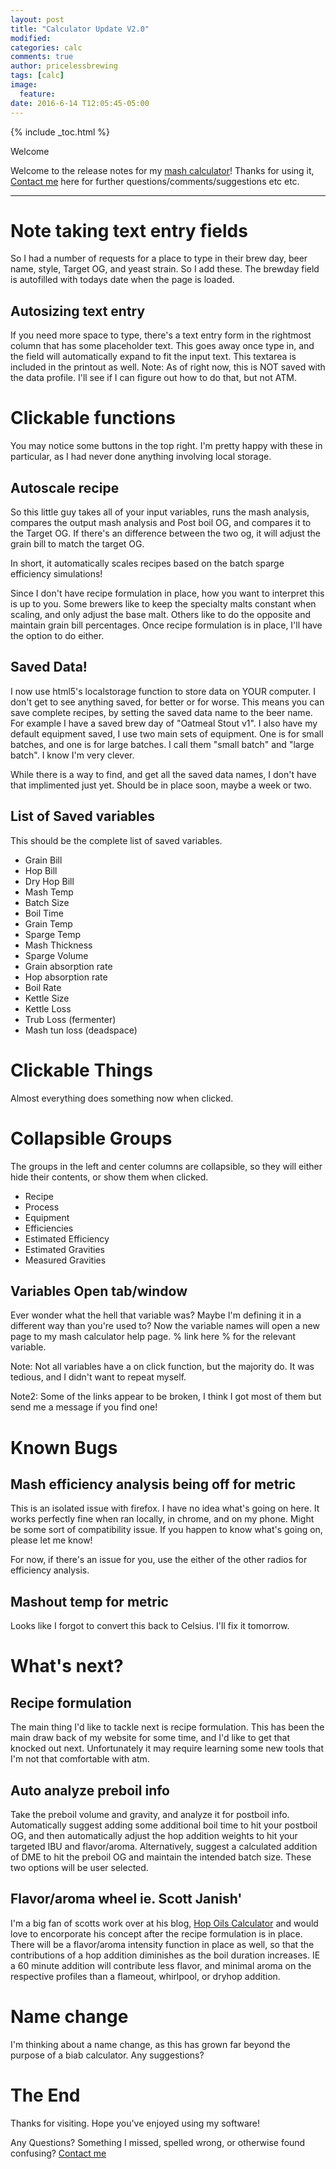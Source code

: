 ```yaml
---
layout: post
title: "Calculator Update V2.0"
modified:
categories: calc
comments: true
author: pricelessbrewing
tags: [calc]
image:
  feature:
date: 2016-6-14 T12:05:45-05:00
---
```

{% include _toc.html %}

Welcome

Welcome to the release notes for my [mash calculator](http://pricelessbrewing.github.io/BiabCalc/)! Thanks for using it, [Contact me](http://pricelessbrewing.github.io/Contact/) here for further questions/comments/suggestions etc etc. 

---


# Note taking text entry fields

So I had a number of requests for a place to type in their brew day, beer name, style, Target OG, and yeast strain. So I add these. The brewday field is autofilled with todays date when the page is loaded. 

## Autosizing text entry 

If you need more space to type, there's a text entry form in the rightmost column that has some placeholder text. This goes away once type in, and the field will automatically expand to fit the input text. This textarea is included in the printout as well. Note: As of right now, this is NOT saved with the data profile. I'll see if I can figure out how to do that, but not ATM. 

# Clickable functions

You may notice some buttons in the top right. I'm pretty happy with these in particular, as I had never done anything involving local storage.

## Autoscale recipe

So this little guy takes all of your input variables, runs the mash analysis, compares the output mash analysis and Post boil OG, and compares it to the Target OG. If there's an difference between the two og, it will adjust the grain bill to match the target OG. 

In short, it automatically scales recipes based on the batch sparge efficiency simulations!

Since I don't have recipe formulation in place, how you want to interpret this is up to you. Some brewers like to keep the specialty malts constant when scaling, and only adjust the base malt. Others like to do the opposite and maintain grain bill percentages. Once recipe formulation is in place, I'll have the option to do either. 

## Saved Data!

I now use html5's localstorage function to store data on YOUR computer. I don't get to see anything saved, for better or for worse. This means you can save complete recipes, by setting the saved data name to the beer name. For example I have a saved brew day of "Oatmeal Stout v1". I also have my default equipment saved, I use two main sets of equipment. One is for small batches, and one is for large batches. I call them "small batch" and "large batch". I know I'm very clever. 

While there is a way to find, and get all the saved data names, I don't have that implimented just yet. Should be in place soon, maybe a week or two. 

## List of Saved variables

This should be the complete list of saved variables. 

<ul style="list-style-type:disc">

  <li>Grain Bill
 </li>
  <li>Hop Bill
</li>
  <li>Dry Hop Bill
</li>
    <li>Mash Temp
</li>
  <li>Batch Size
 </li>
  <li>Boil Time
</li>
  <li>Grain Temp
</li>
    <li>Sparge Temp
</li>
      <li>Mash Thickness
</li>
        <li>Sparge Volume
</li>
          <li>Grain absorption rate
</li>
            <li>Hop absorption rate
</li>
              <li>Boil Rate
</li>
              <li>Kettle Size
</li>
              <li>Kettle Loss
</li>
              <li>Trub Loss (fermenter)
</li>
              <li>Mash tun loss (deadspace)
</li>
</ul> 

# Clickable Things 

Almost everything does something now when clicked. 

# Collapsible Groups

The groups in the left and center columns are collapsible, so they will either hide their contents, or show them when clicked. 

<ul style="list-style-type:disc">

  <li>Recipe
 </li>
  <li>Process
</li>
  <li> Equipment
</li>
    <li> Efficiencies
</li>

  <li>Estimated Efficiency
 </li>
  <li>Estimated Gravities 
</li>
  <li> Measured Gravities
</li>
</ul> 


## Variables Open tab/window

Ever wonder what the hell that variable was? Maybe I'm defining it in a different way than you're used to? Now the variable names will open a new page to my mash calculator help page. % link here % for the relevant variable.

Note: Not all variables have a on click function, but the majority do. It was tedious, and I didn't want to repeat myself. 

Note2: Some of the links appear to be broken, I think I got most of them but send me a message if you find one!


# Known Bugs

## Mash efficiency analysis being off for metric

This is an isolated issue with firefox. I have no idea what's going on here. It works perfectly fine when ran locally, in chrome, and on my phone. Might be some sort of compatibility issue. If you happen to know what's going on, please let me know!

For now, if there's an issue for you, use the either of the other radios for efficiency analysis. 

## Mashout temp for metric

Looks like I forgot to convert this back to Celsius. I'll fix it tomorrow. 


# What's next?

## Recipe formulation

The main thing I'd like to tackle next is recipe formulation. This has been the main draw back of my website for some time, and I'd like to get that knocked out next. Unfortunately it may require learning some new tools that I'm not that comfortable with atm. 

## Auto analyze preboil info

Take the preboil volume and gravity, and analyze it for postboil info. Automatically suggest adding some additional boil time to hit your postboil OG, and then automatically adjust the hop addition weights to hit your targeted IBU and flavor/aroma. Alternatively, suggest a calculated addition of DME to hit the preboil OG and maintain the intended batch size. These two options will be user selected. 

## Flavor/aroma wheel ie. Scott Janish'

I'm a big fan of scotts work over at his blog, [Hop Oils Calculator](http://scottjanish.com/hop-oils-calulator/) and would love to encorporate his concept after the recipe formulation is in place. There will be a flavor/aroma intensity function in place as well, so that the contributions of a hop addition diminishes as the boil duration increases. IE a 60 minute addition will contribute less flavor, and minimal aroma on the respective profiles than a flameout, whirlpool, or dryhop addition. 

# Name change

I'm thinking about a name change, as this has grown far beyond the purpose of a biab calculator. Any suggestions?

# The End

Thanks for visiting. Hope you've enjoyed using my software!

Any Questions? Something I missed, spelled wrong, or otherwise found confusing? [Contact me](http://pricelessbrewing.github.io/Contact/)
